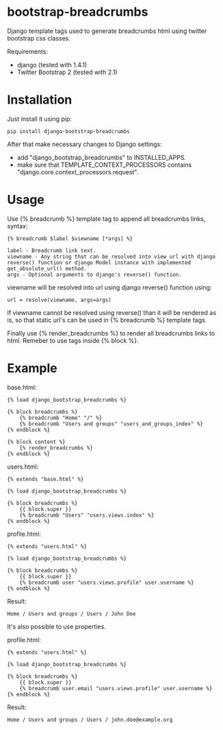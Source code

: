 bootstrap-breadcrumbs
=====================

Django template tags used to generate breadcrumbs html using twitter bootstrap css classes.

Requirements:

  * django (tested with 1.4.1)
  * Twitter Bootstrap 2 (tested with 2.1)

Installation
============

Just install it using pip:

    pip install django-bootstrap-breadcrumbs

After that make necessary changes to Django settings:

  * add "django_bootstrap_breadcrumbs" to INSTALLED_APPS.
  * make sure that TEMPLATE_CONTEXT_PROCESSORS contains "django.core.context_processors.request".

Usage
=====

Use {% breadcrumb %} template tag to append all breadcrumbs links, syntax:

    {% breadcrumb $label $viewname [*args] %}

    label - Breadcrumb link text.
    viewname - Any string that can be resolved into view url with django reverse() function or django Model instance with implemented get_absolute_url() method.
    args - Optional arguments to django's reverse() function.

viewname will be resolved into url using django reverse() function using:

    url = resolve(viewname, args=args)

If viewname cannot be resolved using reverse() than it will be rendered as is, so that static
url's can be used in {% breadcrumb %} template tags.

Finally use {% render_breadcrumbs %} to render all breadcrumbs links to html.
Remeber to use tags inside {% block %}.

Example
=======

base.html:

    {% load django_bootstrap_breadcrumbs %}

    {% block breadcrumbs %}
        {% breadcrumb "Home" "/" %}
        {% breadcrumb "Users and groups" "users_and_groups_index" %}
    {% endblock %}

    {% block content %}
        {% render_breadcrumbs %}
    {% endblock %}

users.html:

    {% extends "base.html" %}

    {% load django_bootstrap_breadcrumbs %}

    {% block breadcrumbs %}
        {{ block.super }}
        {% breadcrumb "Users" "users.views.index" %}
    {% endblock %}

profile.html:

    {% extends "users.html" %}

    {% load django_bootstrap_breadcrumbs %}

    {% block breadcrumbs %}
        {{ block.super }}
        {% breadcrumb user "users.views.profile" user.username %}
    {% endblock %}

Result:

    Home / Users and groups / Users / John Doe

It's also possible to use properties.

profile.html:

    {% extends "users.html" %}

    {% load django_bootstrap_breadcrumbs %}

    {% block breadcrumbs %}
        {{ block.super }}
        {% breadcrumb user.email "users.views.profile" user.username %}
    {% endblock %}

Result:

    Home / Users and groups / Users / john.doe@example.org
